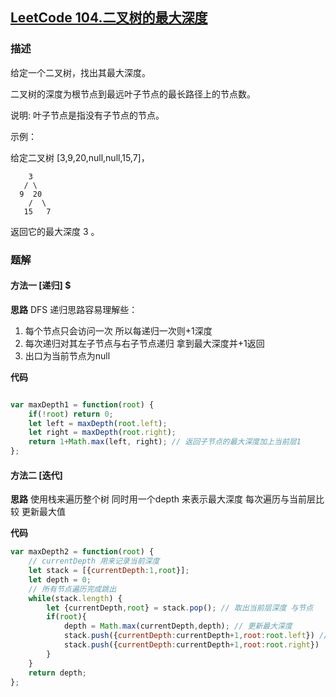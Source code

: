 ## [LeetCode 104.二叉树的最大深度](https://leetcode-cn.com/problems/maximum-depth-of-binary-tree/submissions/)
### 描述

给定一个二叉树，找出其最大深度。

二叉树的深度为根节点到最远叶子节点的最长路径上的节点数。

说明: 叶子节点是指没有子节点的节点。

示例：

给定二叉树 [3,9,20,null,null,15,7]，
```
    3
   / \
  9  20
    /  \
   15   7
```
返回它的最大深度 3 。

### 题解

#### 方法一 [递归] $
**思路**
 DFS 递归思路容易理解些：
 1. 每个节点只会访问一次 所以每递归一次则+1深度
 2. 每次递归对其左子节点与右子节点递归 拿到最大深度并+1返回
 3. 出口为当前节点为null

**代码** 

```Javascript 

var maxDepth1 = function(root) {
    if(!root) return 0;
    let left = maxDepth(root.left);
    let right = maxDepth(root.right);
    return 1+Math.max(left, right); // 返回子节点的最大深度加上当前层1
};
```
#### 方法二  [迭代]
**思路**
使用栈来遍历整个树 同时用一个depth 来表示最大深度 每次遍历与当前层比较 更新最大值

**代码**
```Javascript
var maxDepth2 = function(root) {
    // currentDepth 用来记录当前深度 
    let stack = [{currentDepth:1,root}];
    let depth = 0;
    // 所有节点遍历完成跳出
    while(stack.length) {
        let {currentDepth,root} = stack.pop(); // 取出当前层深度 与节点
        if(root){
            depth = Math.max(currentDepth,depth); // 更新最大深度
            stack.push({currentDepth:currentDepth+1,root:root.left}) // 子节点入栈 同时存入下一层深度
            stack.push({currentDepth:currentDepth+1,root:root.right})
        }
    }
    return depth;
};
```


